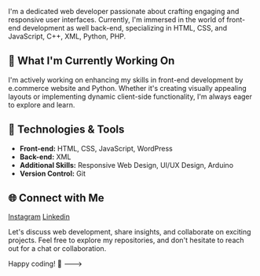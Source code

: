 I'm a dedicated web developer passionate about crafting engaging and responsive user interfaces. Currently, I'm immersed in the world of front-end development as well back-end, specializing in HTML, CSS, and JavaScript, C++, XML, Python, PHP.

## 🚀 What I'm Currently Working On
I'm actively working on enhancing my skills in front-end development by e.commerce website and Python. Whether it's creating visually appealing layouts or implementing dynamic client-side functionality, I'm always eager to explore and learn.

## 🔧 Technologies & Tools
- **Front-end:** HTML, CSS, JavaScript, WordPress
- **Back-end:** XML
- **Additional Skills:** Responsive Web Design, UI/UX Design, Arduino
- **Version Control:** Git

## 🌐 Connect with Me

  [Instagram](https://instagram.com/ahmadkhan.17)
  [Linkedin](https://www.linkedin.com/in/ahmad-ali-12581b235)
  

Let's discuss web development, share insights, and collaborate on exciting projects. Feel free to explore my repositories, and don't hesitate to reach out for a chat or collaboration.

Happy coding! 🚀
--->

